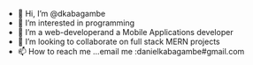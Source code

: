 - 👋 Hi, I’m @dkabagambe
- 👀 I’m interested in programming
- 🌱 I’m a web-developerand a Mobile Applications developer
- 💞️ I’m looking to collaborate on full stack MERN projects
- 📫 How to reach me ...email me :danielkabagambe#gmail.com

<!---
dkabagambe/dkabagambe is a ✨ special ✨ repository because its `README.md` (this file) appears on your GitHub profile.
You can click the Preview link to take a look at your changes.
--->
